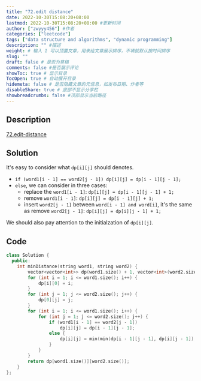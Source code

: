 ```yaml
---
title: "72.edit distance"
date: 2022-10-30T15:08:20+08:00
lastmod: 2022-10-30T15:08:20+08:00 #更新时间
author: ["zwyyy456"] #作者
categories: ["leetcode"]
tags: ["data structure and algorithms", "dynamic programming"]
description: "" #描述
weight: # 输入 1 可以顶置文章，用来给文章展示排序，不填就默认按时间排序
slug: ""
draft: false # 是否为草稿
comments: false #是否展示评论
showToc: true # 显示目录
TocOpen: true # 自动展开目录
hidemeta: false # 是否隐藏文章的元信息，如发布日期、作者等
disableShare: true # 底部不显示分享栏
showbreadcrumbs: false #顶部显示当前路径
---
```

## Description
[72.edit-distance](https://leetcode.com/problems/edit-distance/)

## Solution
It's easy to consider what `dp[i][j]` should denotes.
- `if (word1[i - 1] == word2[j - 1]) dp[i][j] = dp[i - 1][j - 1];`
- `else`, we can consider in three cases:
    - replace the `word1[i - 1]`: `dp[i][j] = dp[i - 1][j - 1] + 1;`
    - remove `word1[i - 1]`: `dp[i][j] = dp[i - 1][j] + 1;`
    - insert `word2[j - 1]` between `word[i - 1] and word[i]`, it's the same as remove `word2[j - 1]`: `dp[i][j] = dp[i][j - 1] + 1;`

We should also pay attention to the initialzation of `dp[i][j]`.

## Code
```cpp
class Solution {
  public:
    int minDistance(string word1, string word2) {
        vector<vector<int>> dp(word1.size() + 1, vector<int>(word2.size() + 1, 0));
        for (int i = 1; i <= word1.size(); i++) {
            dp[i][0] = i;
        }
        for (int j = 1; j <= word2.size(); j++) {
            dp[0][j] = j;
        }
        for (int i = 1; i <= word1.size(); i++) {
            for (int j = 1; j <= word2.size(); j++) {
                if (word1[i - 1] == word2[j - 1])
                    dp[i][j] = dp[i - 1][j - 1];
                else {
                    dp[i][j] = min(min(dp[i - 1][j - 1], dp[i][j - 1]), dp[i - 1][j]) + 1;
                }
            }
        }
        return dp[word1.size()][word2.size()];
    }
};
```

